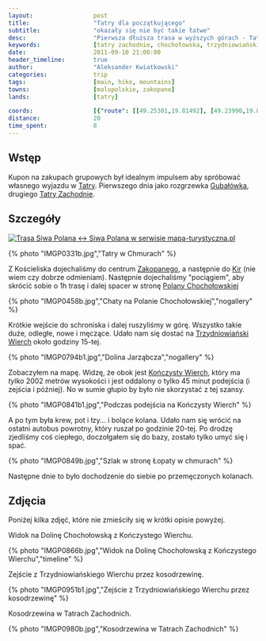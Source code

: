 ```yaml
---
layout:                 post
title:                  "Tatry dla początkującego"
subtitle:               "okazały się nie być takie łatwe"
desc:                   "Pierwsza dłuższa trasa w wyższych górach - Tatrach. Przejście na Trzydniowiański i Kończysty Wierch i... nadwyrężenie kolana. Zapłaciłem bólem za piękne widoki."
keywords:               [tatry zachodnie, chochołowska, trzydniowiański, kończysty, wierch, jesień]
date:                   2011-09-10 21:00:00
header_timeline:        true
author:                 "Aleksander Kwiatkowski"
categories:             trip
tags:                   [main, hike, mountains]
towns:                  [malopolskie, zakopane]
lands:                  [tatry]

coords:                 [{"route": [[49.25301,19.81492], [49.23990,19.80565], [49.22617,19.78496], [49.21781,19.79097], [49.21798,19.80419], [49.20565,19.80736], [49.24001,19.80625]], "type": "hike"}, {"route": [[49.29641,19.94404], [49.30094,19.93602], [49.30203,19.93773], [49.30656,19.93224], [49.30371,19.91932]], "type": "hike"}, {"route": [[49.30351,19.91950], [49.29341,19.92941]], "type": "train"}]
distance:               20
time_spent:             8
---
```


[wiki-tatry]:           https://pl.wikipedia.org/wiki/Tatry
[wiki-gubalowka]:       https://pl.wikipedia.org/wiki/Guba%C5%82%C3%B3wka
[wiki-tatry-zachodnie]: https://pl.wikipedia.org/wiki/Tatry_Zachodnie
[wiki-kiry]:            https://pl.wikipedia.org/wiki/Kiry
[wiki-polana-choch]:    https://pl.wikipedia.org/wiki/Polana_Chocho%C5%82owska
[wiki-trzydniowianski]: https://pl.wikipedia.org/wiki/Trzydniowia%C5%84ski_Wierch
[wiki-konczysty]:       https://pl.wikipedia.org/wiki/Ko%C5%84czysty_Wierch
[wiki-zakopane]:        https://pl.wikipedia.org/wiki/Zakopane

Wstęp
-----

Kupon na zakupach grupowych był idealnym impulsem aby spróbować własnego wyjazdu w [Tatry][wiki-tatry]. Pierwszego dnia
jako rozgrzewka [Gubałówka][wiki-gubalowka], drugiego [Tatry Zachodnie][wiki-tatry-zachodnie].

Szczegóły
---------

<a href="http://mapa-turystyczna.pl/route/z1gy" title="Trasa Siwa Polana ↔ Siwa Polana w serwisie mapa-turystyczna.pl"><img alt="Trasa Siwa Polana ↔ Siwa Polana w serwisie mapa-turystyczna.pl" src="http://mapa-turystyczna.pl/images/icon-s.png" /></a>

{% photo "IMGP0331b.jpg","Tatry w Chmurach" %}

Z Kościeliska dojechaliśmy do centrum [Zakopanego][wiki-zakopane], a następnie do [Kir][wiki-kiry] (nie wiem czy dobrze odmieniam).
Następnie dojechaliśmy "pociągiem", aby skrócić sobie o 1h trasę i dalej spacer w stronę [Polany Chochołowskiej][wiki-polana-choch]

{% photo "IMGP0458b.jpg","Chaty na Polanie Chochołowskiej","nogallery" %}

Krótkie wejście do schroniska i dalej ruszyliśmy w górę.
Wszystko takie duże, odległe, nowe i męczące. Udało nam się dostać na
[Trzydniowiański Wierch][wiki-trzydniowianski] około godziny 15-tej.

{% photo "IMGP0794b1.jpg","Dolina Jarząbcza","nogallery" %}

Zobaczyłem na mapę. Widzę, że obok jest [Kończysty Wierch][wiki-konczysty],
który ma *tylko* 2002 metrów wysokości i
jest oddalony o tylko 45 minut podejścia (i zejścia i później).
No w sumie głupio by było nie skorzystać z tej szansy.

{% photo "IMGP0841b1.jpg","Podczas podejścia na Kończysty Wierch" %}

A po tym była krew, pot i łzy... i bolące kolana.
Udało nam się wrócić na ostatni autobus powrotny, który ruszał po godzinie 20-tej.
Po drodzę zjedliśmy coś ciepłego, doczołgałem się do bazy, zostało tylko umyć się i spać.

{% photo "IMGP0849b.jpg","Szlak w stronę Łopaty w chmurach" %}

Następne dnie to było dochodzenie do siebie po przemęczonych kolanach.

Zdjęcia
-------

Poniżej kilka zdjęć, które nie zmieściły się w krótki opisie powyżej.

Widok na Dolinę Chochołowską z Kończystego Wierchu.

{% photo "IMGP0866b.jpg","Widok na Dolinę Chochołowską z Kończystego Wierchu","timeline" %}

Zejście z Trzydniowiańskiego Wierchu przez kosodrzewinę.

{% photo "IMGP0951b1.jpg","Zejście z Trzydniowiańskiego Wierchu przez kosodrzewinę" %}

Kosodrzewina w Tatrach Zachodnich.

{% photo "IMGP0980b.jpg","Kosodrzewina w Tatrach Zachodnich" %}
